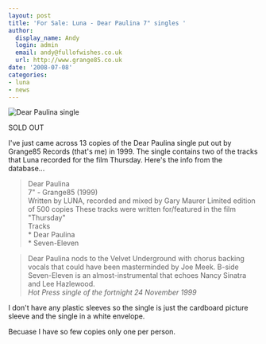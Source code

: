 ```yaml
---
layout: post
title: 'For Sale: Luna - Dear Paulina 7" singles '
author:
  display_name: Andy
  login: admin
  email: andy@fullofwishes.co.uk
  url: http://www.grange85.co.uk
date: '2008-07-08'
categories:
- luna
- news
---
```

<div class="imagebox-a"><img src="https://media.fullofwishes.co.uk/02-luna/sleeves/luna_dearpaulina.jpg" alt='Dear Paulina single' class='alignnone' /></div>
<p><ins datetime="2008-07-09T19:06:27+00:00">
<p>SOLD OUT</p>
<p></ins></p>
<p>I've just came across 13 copies of the Dear Paulina single put out by Grange85 Records (that's me) in 1999. The single contains two of the tracks that Luna recorded for the film Thursday. Here's the info from the database...</p>
<blockquote><p>Dear Paulina<br />
7" - Grange85 (1999)<br />
Written by LUNA, recorded and mixed by Gary Maurer Limited edition of 500 copies These tracks were written for/featured in the film "Thursday"<br />
Tracks<br />
    * Dear Paulina<br />
    * Seven-Eleven
</p></blockquote>
<p>
<blockquote>Dear Paulina nods to the Velvet Underground with chorus backing vocals that could have been masterminded by Joe Meek. B-side Seven-Eleven is an almost-instrumental that echoes Nancy Sinatra and Lee Hazlewood.<br />
<em>Hot Press single of the fortnight 24 November 1999</em></p></blockquote>
<p>I don't have any plastic sleeves so the single is just the cardboard picture sleeve and the single in a white envelope.</p>
<p>Becuase I have so few copies only one per person.</p>
